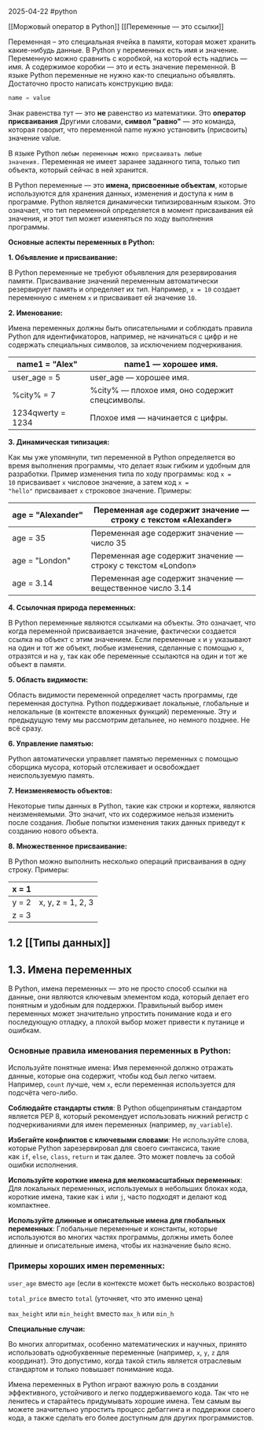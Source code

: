 2025-04-22
#python 

[[Моржовый оператор в Python]]
[[Переменные — это ссылки]]

Переменная – это специальная ячейка в памяти, которая может хранить какие-нибудь данные. В Python у переменных есть имя и значение.
Переменную можно сравнить с коробкой, на которой есть надпись — имя. А содержимое коробки — это и есть значение переменной.
В языке Python переменные не нужно как-то специально объявлять. Достаточно просто написать конструкцию вида:

```python
name = value
```

Знак равенства тут — это **не** равенство из математики. Это **оператор присваивания**
Другими словами, **символ "равно"** — это команда, которая говорит, что переменной name нужно установить (присвоить) значение value.

В языке Python `любым переменным можно присваивать любые значения.` Переменная не имеет заранее заданного типа, только тип объекта, который сейчас в ней хранится.

В Python переменные — это **имена, присвоенные объектам**, которые используются для хранения данных, изменения и доступа к ним в программе. Python является динамически типизированным языком. Это означает, что тип переменной определяется в момент присваивания ей значения, и этот тип может изменяться по ходу выполнения программы.

**Основные аспекты переменных в Python:**

**1. Объявление и присваивание:**

В Python переменные не требуют объявления для резервирования памяти. Присваивание значений переменным автоматически резервирует память и определяет их тип. Например, `x = 10` создает переменную с именем `x` и присваивает ей значение `10`.

**2. Именование:**

Имена переменных должны быть описательными и соблюдать правила Python для идентификаторов, например, не начинаться с цифр и не содержать специальных символов, за исключением подчеркивания.

|name1 = "Alex"|name1 — хорошее имя.|
|---|---|
|user_age = 5|user_age — хорошее имя.|
|%city% = 7|%city% — плохое имя, оно содержит спецсимволы.|
|1234qwerty = 1234|Плохое имя — начинается с цифры.|

**3. Динамическая типизация:**

Как мы уже упомянули, тип переменной в Python определяется во время выполнения программы, что делает язык гибким и удобным для разработки. Пример изменения типа по ходу программы: код `x = 10` присваивает `x` числовое значение, а затем код `x = "hello"` присваивает `x` строковое значение.
Примеры:

|age = "Alexander"|Переменная `age` содержит значение — строку с текстом «Alexander»|
|---|---|
|age = 35|Переменная age содержит значение — число 35|
|age = "London"|Переменная age содержит значение — строку с текстом «London»|
|age = 3.14|Переменная age содержит значение — вещественное число 3.14|

**4. Ссылочная природа переменных:**

В Python переменные являются ссылками на объекты. Это означает, что когда переменной присваивается значение, фактически создается ссылка на объект с этим значением. Если переменные `x` и `y` указывают на один и тот же объект, любые изменения, сделанные с помощью `x`, отразятся и на `y`, так как обе переменные ссылаются на один и тот же объект в памяти.

**5. Область видимости:**

Область видимости переменной определяет часть программы, где переменная доступна. Python поддерживает локальные, глобальные и нелокальные (в контексте вложенных функций) переменные. Эту и предыдущую тему мы рассмотрим детальнее, но немного позднее. Не всё сразу.

**6. Управление памятью:**

Python автоматически управляет памятью переменных с помощью сборщика мусора, который отслеживает и освобождает неиспользуемую память.

**7. Неизменяемость объектов:**

Некоторые типы данных в Python, такие как строки и кортежи, являются неизменяемыми. Это значит, что их содержимое нельзя изменить после создания. Любые попытки изменения таких данных приведут к созданию нового объекта.

**8. Множественное присваивание:**

В Python можно выполнить несколько операций присваивания в одну строку. Примеры:

| x = 1 |                   |
|-------|-------------------|
| y = 2 | x, y, z = 1, 2, 3 |
| z = 3 |

## 1.2  [[Типы данных]]

## 1.3. Имена переменных

В Python, имена переменных — это не просто способ ссылки на данные, они являются ключевым элементом кода, который делает его понятным и удобным для поддержки. Правильный выбор имен переменных может значительно упростить понимание кода и его последующую отладку, а плохой выбор может привести к путанице и ошибкам.

### Основные правила именования переменных в Python:

Используйте понятные имена: Имя переменной должно отражать данные, которые она содержит, чтобы код был легко читаем. Например, `сount` лучше, чем `x`, если переменная используется для подсчёта чего-либо.

**Соблюдайте стандарты стиля**: В Python общепринятым стандартом является PEP 8, который рекомендует использовать нижний регистр с подчеркиваниями для имен переменных (например, `my_variable`).

**Избегайте конфликтов с ключевыми словами**: Не используйте слова, которые Python зарезервировал для своего синтаксиса, такие как `if`, `else`, `class`, `return` и так далее. Это может повлечь за собой ошибки исполнения.

**Используйте короткие имена для мелкомасштабных переменных**: Для локальных переменных, используемых в небольших блоках кода, короткие имена, такие как `i` или `j`, часто подходят и делают код компактнее.

**Используйте длинные и описательные имена для глобальных переменных**: Глобальные переменные и константы, которые используются во многих частях программы, должны иметь более длинные и описательные имена, чтобы их назначение было ясно.

### Примеры хороших имен переменных:

`user_age` вместо `age` (если в контексте может быть несколько возрастов)

`total_price` вместо `total` (уточняет, что это именно цена)

`max_height` или `min_height` вместо `max_h` или `min_h`

**Специальные случаи:**

Во многих алгоритмах, особенно математических и научных, принято использовать однобуквенные переменные (например, `x`, `y`, `z` для координат). Это допустимо, когда такой стиль является отраслевым стандартом и только повышает понимание кода.

Имена переменных в Python играют важную роль в создании эффективного, устойчивого и легко поддерживаемого кода. Так что не ленитесь и старайтесь придумывать хорошие имена. Тем самым вы можете значительно упростить процесс дебаггинга и поддержки своего кода, а также сделать его более доступным для других программистов.




